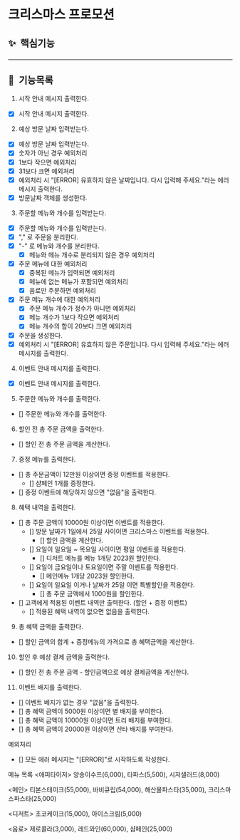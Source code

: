 # 크리스마스 프로모션

## ✨ &nbsp;핵심기능

###

---

## 📌 &nbsp;기능목록

1. 시작 안내 메시지 출력한다.

- [x] 시작 안내 메시지 출력한다.

2. 예상 방문 날짜 입력받는다.

- [x] 예상 방문 날짜 입력받는다.
- [x] 숫자가 아닌 경우 예외처리
- [x] 1보다 작으면 예외처리
- [x] 31보다 크면 예외처리
- [x] 예외처리 시  "[ERROR] 유효하지 않은 날짜입니다. 다시 입력해 주세요."라는 에러 메시지 출력한다.
- [x] 방문날짜 객체를 생성한다.

3. 주문할 메뉴와 개수를 입력받는다.

- [x] 주문할 메뉴와 개수를 입력받는다.
- [x] "," 로 주문을 분리한다.
- [x] "-" 로 메뉴와 개수를 분리한다.
    - [x] 메뉴와 메뉴 개수로 분리되지 않은 경우 예외처리
- [x] 주문 메뉴에 대한 예외처리
    - [x] 중복된 메뉴가 입력되면 예외처리
    - [x] 메뉴에 없는 메뉴가 포함되면 예외처리
    - [x] 음료만 주문하면 예외처리
- [x] 주문 메뉴 개수에 대한 예외처리
    - [x] 주문 메뉴 개수가 정수가 아니면 예외처리
    - [x] 메뉴 개수가 1보다 작으면 예외처리
    - [x] 메뉴 개수의 합이 20보다 크면 예외처리
- [x] 주문을 생성한다.
- [x] 예외처리 시 "[ERROR] 유효하지 않은 주문입니다. 다시 입력해 주세요."라는 에러 메시지를 출력한다.

4. 이벤트 안내 메시지를 출력한다.

- [x] 이벤트 안내 메시지를 출력한다.

5. 주문한 메뉴와 개수를 출력한다.

- [] 주문한 메뉴와 개수를 출력한다.

6. 할인 전 총 주문 금액을 출력한다.

- [] 할인 전 총 주문 금액을 계산한다.

7. 증정 메뉴를 출력한다.

- [] 총 주문금액이 12만원 이상이면 증정 이벤트를 적용한다.
    - [] 샴페인 1개를 증정한다.
- [] 증정 이벤트에 해당하지 않으면 "없음"을 출력한다.

8. 혜택 내역을 출력한다.

- [] 총 주문 금액이 10000원 이상이면 이벤트를 적용한다.
    - [] 방문 날짜가 1일에서 25일 사이이면 크리스마스 이벤트를 적용한다.
        - [] 할인 금액을 계산한다.
    - [] 요일이 일요일 ~ 목요일 사이이면 평일 이벤트를 적용한다.
        - [] 디저트 메뉴를 메뉴 1개당 2023원 할인한다.
    - [] 요일이 금요일이나 토요일이면 주말 이벤트를 적용한다.
        - [] 메인메뉴 1개당 2023원 할인한다.
    - [] 요일이 일요일 이거나 날짜가 25일 이면 특별할인을 적용한다.
        - [] 총 주문 금액에서 1000원을 할인한다.
- [] 고객에게 적용된 이벤트 내역만 출력한다. (할인 + 증정 이벤트)
    - [] 적용된 혜택 내역이 없으면 없음을 출력한다.

9. 총 혜택 금액을 출력한다.

- [] 할인 금액의 합계 + 증정메뉴의 가격으로 총 혜택금액을 계산한다.

10. 할인 후 예상 결제 금액을 출력한다.

- [] 할인 전 총 주문 금액 - 할인금액으로 예상 결제금액을 계산한다.

11. 이벤트 배지를 출력한다.

- [] 이벤트 베지가 없는 경우 "없음"을 출력한다.
- [] 총 혜택 금액이 5000원 이상이면 별 배지를 부여한다.
- [] 총 혜택 금액이 10000원 이상이면 트리 배지를 부여한다.
- [] 총 혜택 금액이 20000원 이상이면 산타 배지를 부여한다.

예외처리

- [] 모든 에러 메시지는 "[ERROR]"로 시작하도록 작성한다.

메뉴 목록
<애피타이저>
양송이수프(6,000), 타파스(5,500), 시저샐러드(8,000)

<메인>
티본스테이크(55,000), 바비큐립(54,000), 해산물파스타(35,000), 크리스마스파스타(25,000)

<디저트>
초코케이크(15,000), 아이스크림(5,000)

<음료>
제로콜라(3,000), 레드와인(60,000), 샴페인(25,000)